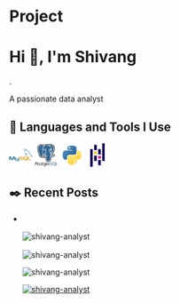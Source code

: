 # Project<h1>Hi 👋, I'm Shivang</h1> .
<p>A passionate data analyst</p>
<h2>🚀 Languages and Tools I Use</h2>
<p><a target="_blank" href="https://raw.githubusercontent.com/devicons/devicon/master/icons/mysql/mysql-original-wordmark.svg" style="display: inline-block;"><img src="https://raw.githubusercontent.com/devicons/devicon/master/icons/mysql/mysql-original-wordmark.svg" alt="mysql" width="42" height="42" /></a>
<a target="_blank" href="https://raw.githubusercontent.com/devicons/devicon/master/icons/postgresql/postgresql-original-wordmark.svg" style="display: inline-block;"><img src="https://raw.githubusercontent.com/devicons/devicon/master/icons/postgresql/postgresql-original-wordmark.svg" alt="postgresql" width="42" height="42" /></a>
<a target="_blank" href="https://raw.githubusercontent.com/devicons/devicon/master/icons/python/python-original.svg" style="display: inline-block;"><img src="https://raw.githubusercontent.com/devicons/devicon/master/icons/python/python-original.svg" alt="python" width="42" height="42" /></a>
<a target="_blank" href="https://raw.githubusercontent.com/devicons/devicon/2ae2a900d2f041da66e950e4d48052658d850630/icons/pandas/pandas-original.svg" style="display: inline-block;"><img src="https://raw.githubusercontent.com/devicons/devicon/2ae2a900d2f041da66e950e4d48052658d850630/icons/pandas/pandas-original.svg" alt="pandas" width="42" height="42" /></a></p>
<h2>✒️ Recent Posts</h2>
<ul>
<li><a target="_blank" href=""></a></li>
<p><img align="center" src="https://github-readme-stats.vercel.app/api?username=shivang-analyst&show_icons=true&locale=en" alt="shivang-analyst" /></p>
<p><img align="center" src="https://github-readme-streak-stats.herokuapp.com/?user=shivang-analyst&" alt="shivang-analyst" /></p>
<p><img src="https://github-readme-stats.vercel.app/api/top-langs?username=shivang-analyst&show_icons=true&locale=en&layout=compact" alt="shivang-analyst" /></p>
<p><a href="https://github.com/ryo-ma/github-profile-trophy"><img src="https://github-profile-trophy.vercel.app/?username=shivang-analyst" alt="shivang-analyst" /></a></p>

